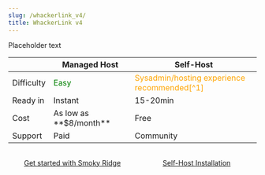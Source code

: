 ```yaml
---
slug: /whackerlink_v4/
title: WhackerLink v4
---
```


Placeholder text

<table>
  <thead>
    <tr>
      <th> </th>
      <th>Managed Host</th>
      <th>Self-Host</th>
    </tr>
  </thead>
  <tbody>
    <tr>
      <td>Difficulty</td>
      <td><span style="color: green;">Easy</span></td>
      <td><span style="color: orange;">Sysadmin/hosting experience recommended[^1]</span></td>
    </tr>
    <tr>
      <td>Ready in</td>
      <td>Instant</td>
      <td>15-20min</td>
    </tr>
    <tr>
      <td>Cost</td>
      <td>As low as **$8/month**</td>
      <td>Free</td>
    </tr>
    <tr>
      <td>Support</td>
      <td>Paid</td>
      <td>Community</td>
    </tr>
  </tbody>
</table>

<div style="display: flex; justify-content: space-around; margin-top: 32px;">
  <a className="button button--secondary" href="https://smokyridge.solutions/" style="min-width: 180px; text-align: center;">
    Get started with Smoky Ridge
  </a>
  <a className="button button--primary" href="/docs/whackerlink_v4/installation" style="min-width: 180px; text-align: center;">
    Self-Host Installation
  </a>
</div>

[^1]: The complexity of self-hosting varies based on your chosen hosting method and your level of technical expertise.
